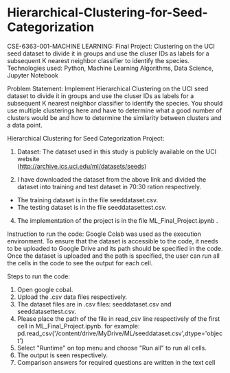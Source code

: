    # Hierarchical-Clustering-for-Seed-Categorization
CSE-6363-001-MACHINE LEARNING: Final Project: Clustering on the UCI seed dataset to divide it in groups and use the cluser IDs as labels for a subsequent K nearest neighbor classifier to identify the species. Technologies used: Python, Machine Learning Algorithms, Data Science, Jupyter Notebook

Problem Statement: Implement Hierarchical Clustering on the UCI seed dataset to divide it in groups and use the cluser IDs as labels for a subsequent K nearest neighbor classifier to identify the species. You should use multiple clusterings here and have to determine what a good number of clusters would be and how to determine the similarity between clusters and a data point.

Hierarchical Clustering for Seed Categorization Project:  

1. Dataset: The dataset used in this study is publicly available on the UCI website  
(http://archive.ics.uci.edu/ml/datasets/seeds)


3. I have downloaded the dataset from the above link and divided the dataset into training and test 
dataset in 70:30 ration respectively.
* The training dataset is in the file seeddataset.csv.
* The testing dataset is in the file seeddatasettest.csv.

4. The implementation of the project is in the file ML_Final_Project.ipynb .
   
Instruction to run the code:
Google Colab was used as the execution environment. To ensure that the 
dataset is accessible to the code, it needs to be uploaded to Google Drive and its path should be specified 
in the code. Once the dataset is uploaded and the path is specified, the user can run all the cells in the code 
to see the output for each cell.

Steps to run the code:
1. Open google cobal.
2. Upload the .csv data files respectively.
3. The dataset files are in .csv files: seeddataset.csv and seeddatasettest.csv.
4. Please place the path of the file in read_csv line respectively of the first cell in 
ML_Final_Project.ipynb.
for example: pd.read_csv('/content/drive/MyDrive/ML/seeddataset.csv',dtype='object')
5. Select "Runtime" on top menu and choose "Run all" to run all cells.
6. The output is seen respectively.
7. Comparison answers for required questions are written in the text cell
